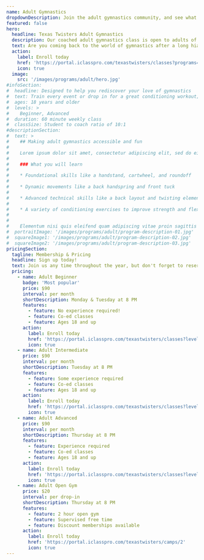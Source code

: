 ```yaml
---
name: Adult Gymnastics
dropdownDescription: Join the adult gymnastics community, and see what you've been missing!
featured: false
hero:
  headline: Texas Twisters Adult Gymnastics
  description: Our coached adult gymnastics class is open to adults of all skill levels. Class will include a warmup, specific event work, and a conditioning workout.
  text: Are you coming back to the world of gymnastics after a long hiatus? Or maybe you're giving it a chance for the first time. We've got a place for you!
  action:
    label: Enroll today
    href: 'https://portal.iclasspro.com/texastwisters/classes?programs=57'
    icon: true
  image:
    src: '/images/programs/adult/hero.jpg'
#infoSection:
#  headline: Designed to help you rediscover your love of gymnastics
#  text: Train every event or drop in for a great conditioning workout; the choice is yours! Either way, you’ll realize you’re still capable of more than you think.
#  ages: 18 years and older
#  levels: >
#    Beginner, Advanced
#  duration: 60 minute weekly class
#  classSize: Student to coach ratio of 10:1
#descriptionSection:
#  text: >
#    ## Making adult gymnastics accessible and fun
#
#    Lorem ipsum dolor sit amet, consectetur adipiscing elit, sed do eiusmod tempor incididunt ut labore et dolore magna aliqua. Nisl pretium fusce id velit ut. Id porta nibh venenatis cras sed felis eget velit. Ut morbi tincidunt augue interdum velit. Ipsum faucibus vitae aliquet nec ullamcorper sit amet. Viverra orci sagittis eu volutpat odio facilisis mauris. Diam quis enim lobortis scelerisque fermentum. Viverra mauris in aliquam sem fringilla.
#
#    ### What you will learn
#
#    * Foundational skills like a handstand, cartwheel, and roundoff
#
#    * Dynamic movements like a back handspring and front tuck
#
#    * Advanced technical skills like a back layout and twisting elements
#
#    * A variety of conditioning exercises to improve strength and flexibility
#
#
#    Elementum nisi quis eleifend quam adipiscing vitae proin sagittis nisl. Viverra vitae congue eu consequat ac felis donec et odio. Euismod nisi porta lorem mollis aliquam ut porttitor. Sed nisi lacus sed viverra tellus. Augue lacus viverra vitae congue eu consequat ac felis donec. Elementum pulvinar etiam non quam lacus. Ut venenatis tellus in metus vulputate. Ultrices dui sapien eget mi proin sed libero enim. Id velit ut tortor pretium viverra suspendisse.
#  portraitImage: '/images/programs/adult/program-description-01.jpg'
#  squareImage1: '/images/programs/adult/program-description-02.jpg'
#  squareImage2: '/images/programs/adult/program-description-03.jpg'
pricingSection:
  tagline: Membership & Pricing
  headline: Sign up today!
  text: Join us any time throughout the year, but don't forget to reserve your spot in the class. We look forward to welcoming you into the adult gymnastics community!
  pricing:
    - name: Adult Beginner
      badge: 'Most popular'
      price: $90
      interval: per month
      shortDescription: Monday & Tuesday at 8 PM
      features:
        - feature: No experience required!
        - feature: Co-ed classes
        - feature: Ages 18 and up
      action:
        label: Enroll today
        href: 'https://portal.iclasspro.com/texastwisters/classes?levels=4&programs=57'
        icon: true
    - name: Adult Intermediate
      price: $90
      interval: per month
      shortDescription: Tuesday at 8 PM
      features:
        - feature: Some experience required
        - feature: Co-ed classes
        - feature: Ages 18 and up
      action:
        label: Enroll today
        href: 'https://portal.iclasspro.com/texastwisters/classes?levels=7&programs=57'
        icon: true
    - name: Adult Advanced
      price: $90
      interval: per month
      shortDescription: Thursday at 8 PM
      features:
        - feature: Experience required
        - feature: Co-ed classes
        - feature: Ages 18 and up
      action:
        label: Enroll today
        href: 'https://portal.iclasspro.com/texastwisters/classes?levels=3&programs=57'
        icon: true
    - name: Adult Open Gym
      price: $20
      interval: per drop-in
      shortDescription: Thursday at 8 PM
      features:
        - feature: 2 hour open gym
        - feature: Supervised free time
        - feature: Discount memberships available
      action:
        label: Enroll today
        href: 'https://portal.iclasspro.com/texastwisters/camps/2'
        icon: true
---
```

